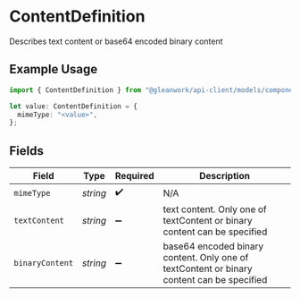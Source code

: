 # ContentDefinition

Describes text content or base64 encoded binary content

## Example Usage

```typescript
import { ContentDefinition } from "@gleanwork/api-client/models/components";

let value: ContentDefinition = {
  mimeType: "<value>",
};
```

## Fields

| Field                                                                                     | Type                                                                                      | Required                                                                                  | Description                                                                               |
| ----------------------------------------------------------------------------------------- | ----------------------------------------------------------------------------------------- | ----------------------------------------------------------------------------------------- | ----------------------------------------------------------------------------------------- |
| `mimeType`                                                                                | *string*                                                                                  | :heavy_check_mark:                                                                        | N/A                                                                                       |
| `textContent`                                                                             | *string*                                                                                  | :heavy_minus_sign:                                                                        | text content. Only one of textContent or binary content can be specified                  |
| `binaryContent`                                                                           | *string*                                                                                  | :heavy_minus_sign:                                                                        | base64 encoded binary content. Only one of textContent or binary content can be specified |